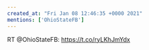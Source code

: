 ```yaml
---
created_at: "Fri Jan 08 12:46:35 +0000 2021"
mentions: ['OhioStateFB']
---
```


RT @OhioStateFB: https://t.co/ryLKhJmYdx